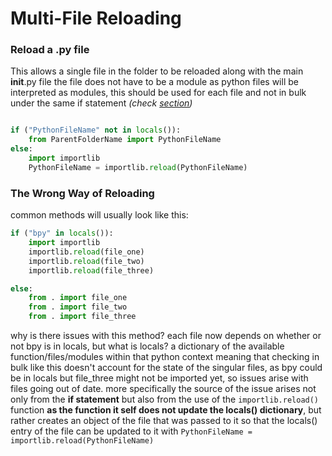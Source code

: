 # Multi-File Reloading
### Reload a .py file

This allows a single file in the folder to be reloaded along with the main __init__.py file
the file does not have to be a module as python files will be interpreted as modules, this should be used for each file and not in bulk under the same if statement _(check [section](https://github.com/Valery-AA/AlxBPYCodeReferences/blob/main/Addon%20Register%20And%20Reload/Reloading%20Multi-File%20Addons.md#the-wrong-way-of-reloading))_
```py

if ("PythonFileName" not in locals()):
    from ParentFolderName import PythonFileName
else:
    import importlib
    PythonFileName = importlib.reload(PythonFileName)

```

<h3 id="the-wrong-way-of-reloading">The Wrong Way of Reloading</h3>
common methods will usually look like this:

```py
if ("bpy" in locals()):
    import importlib
    importlib.reload(file_one)
    importlib.reload(file_two)
    importlib.reload(file_three)

else:
    from . import file_one
    from . import file_two
    from . import file_three
```
why is there issues with this method?
each file now depends on whether or not bpy is in locals, but what is locals?
a dictionary of the available function/files/modules within that python context meaning that checking in bulk like this doesn't account for the state of the singular files, as bpy could be in locals but file_three might not be imported yet, so issues arise with files going out of date.
more specifically the source of the issue arises not only from the **if statement** but also from the use of the `importlib.reload()` function **as the function it self does not update the locals() dictionary**, but rather creates an object of the file that was passed to it so that the locals() entry of the file can be updated to it with `PythonFileName = importlib.reload(PythonFileName)`
